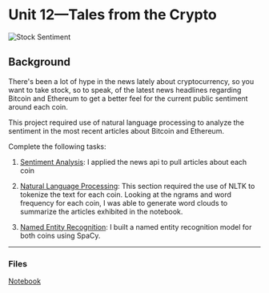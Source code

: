 # Unit 12—Tales from the Crypto

![Stock Sentiment](Images/sentimental.jpeg)

## Background

There's been a lot of hype in the news lately about cryptocurrency, so you want to take stock, so to speak, of the latest news headlines regarding Bitcoin and Ethereum to get a better feel for the current public sentiment around each coin.

This project required use of natural language processing to analyze the sentiment in the most recent articles about Bitcoin and Ethereum. 

Complete the following tasks:

1. [Sentiment Analysis](#Sentiment-Analysis):
    I applied the news api to pull articles about each coin
    
2. [Natural Language Processing](#Natural-Language-Processing):
    This section required the use of NLTK to tokenize the text for each coin. Looking at the ngrams and word frequency for each coin, I was able to generate word clouds to summarize the articles exhibited in the notebook. 

3. [Named Entity Recognition](#Named-Entity-Recognition): 
    I built a named entity recognition model for both coins using SpaCy.

---

### Files

[Notebook](Starter_Code/12-NLP_Homework_Starter_Code_crypto_sentiment.ipynb)
